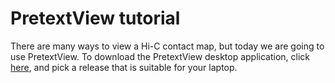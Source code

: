 # PretextView tutorial

There are many ways to view a Hi-C contact map, but today we are going to use PretextView. To download the PretextView desktop application, click [here](https://github.com/wtsi-hpag/PretextView/releases), and pick a release that is suitable for your laptop. 